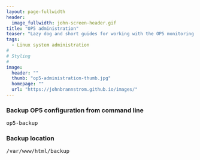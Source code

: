 ```yaml
---
layout: page-fullwidth
header:
  image_fullwidth: john-screen-header.gif
title: "OP5 administration"
teaser: "Lazy dog and short guides for working with the OP5 monitoring system."
tags:
  - Linux system administration
#
# Styling
#
image:
  header: ""
  thumb: "op5-administration-thumb.jpg"
  homepage: ""
  url: "https://johnbrannstrom.github.io/images/"
---
```


<h3>Backup OP5 configuration from command line</h3>
<pre>op5-backup</pre>

<h3>Backup location</h3>
<pre>/var/www/html/backup</pre>

